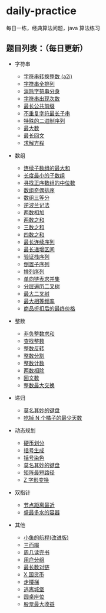 # daily-practice

每日一练，经典算法问题，java 算法练习

## 题目列表：（每日更新）

- 字符串

    - [字符串转换整数 (a2i)](src/com.practice.algorithm/StringToInteger.java)
    - [字符串全排列](src/com.practice.algorithm/StringFullArray.java)
    - [消除字符串分身](src/com.practice.algorithm/EliminateStringDouble.java)
    - [字符串出现次数](src/com.practice.algorithm/StringOccursMostTimes.java)
    - [最长公共前缀](src/com.practice.algorithm/LongestCommonPrefix.java)
    - [不重复字符最长子串](src/com.practice.algorithm/LongestSubstring.java)
    - [特殊的二进制序列](src/com.practice.algorithm/SpecialBinaryString.java)
    - [最大数](src/com.practice.algorithm/MaximumNumber.java)
    - [最长回文](src/com.practice.algorithm/LongestPalindrome.java)
    - [求解方程](src/com.practice.algorithm/SolveTheEquation.java)

- 数组

    - [连续子数组的最大和](src/com.practice.algorithm/MaxSumOfSubarray.java)
    - [长度最小的子数组](src/com.practice.algorithm/MinSubArrayLength.java)
    - [寻找正序数组的中位数](src/com.practice.algorithm/FindMedianSortedArrays.java)
    - [数组奇偶排序](src/com.practice.algorithm/ArrayParitySort.java)
    - [数组三等分](src/com.practice.algorithm/ArrayThreeEqualParts.java)
    - [逆波兰记法](src/com.practice.algorithm/ReversePolishNotation.java)
    - [两数相加](src/com.practice.algorithm/AddTwoNums.java)
    - [两数之和](src/com.practice.algorithm/SumOfTwoNums.java)
    - [三数之和](src/com.practice.algorithm/SumOfThreeNums.java)
    - [四数之和](src/com.practice.algorithm/SumOfFourNums.java)
    - [最长连续序列](src/com.practice.algorithm/LongestContinuousSequence.java)
    - [最长递增区间](src/com.practice.algorithm/LongestIncreasingInterval.java)
    - [验证栈序列](src/com.practice.algorithm/ValidateStackSequences.java)
    - [倒置子序列](src/com.practice.algorithm/InversionSubsequence.java)
    - [排列序列](src/com.practice.algorithm/PermutationSequence.java)
    - [单向链表求并集](src/com.practice.algorithm/SinglyLinkedListUnion.java)
    - [分层遍历二叉树](src/com.practice.algorithm/TraverseBinaryTree.java)
    - [最大二叉树](src/com.practice.algorithm/MaximumBinaryTree.java)
    - [最大相等频率](src/com.practice.algorithm/MaxEqualFreq.java)
    - [商品折扣后的最终价格](src/com.practice.algorithm/DiscountFinalPrices.java)

- 整数

    - [非负整数求和](src/com.practice.algorithm/SumOfIntegers.java)
    - [查找整数](src/com.practice.algorithm/FindInteger.java)
    - [整数反转](src/com.practice.algorithm/IntegerReverse.java)
    - [整数分割](src/com.practice.algorithm/IntegerSplit.java)
    - [整数计数](src/com.practice.algorithm/IntegerCount.java)
    - [两数相除](src/com.practice.algorithm/DivideTwoNumbers.java)
    - [回文数](src/com.practice.algorithm/PalindromeNumber.java)
    - [整数最大交换](src/com.practice.algorithm/IntegerMaxSwap.java)

- 递归

    - [莫名其妙的键盘](src/com.practice.algorithm/InexplicableKeyboard.java)
    - [吃掉 N 个橘子的最少天数](src/com.practice.algorithm/EatOrangesMinDays.java)

- 动态规划

    - [硬币划分](src/com.practice.algorithm/DivideCoins.java)
    - [括号生成](src/com.practice.algorithm/GenerateParenthesis.java)
    - [括号染色](src/com.practice.algorithm/ColorBrackets.java)
    - [莫名其妙的键盘](src/com.practice.algorithm/InexplicableKeyboard.java)
    - [矩阵最短路径](src/com.practice.algorithm/MatrixShortestPath.java)
    - [Z 字形变换](src/com.practice.algorithm/ZTransform.java)

- 双指针

    - [节点距离最近](src/com.practice.algorithm/NearestNodeDistance.java)
    - [盛最多水的容器](src/com.practice.algorithm/FindTheMaxArea.java)

- 其他

    - [小鱼的航程(改进版)](src/com.practice.algorithm/VoyageOfTheFish.java)
    - [三而竭](src/com.practice.algorithm/ThreeToExhaustion.java)
    - [周几读完书](src/com.practice.algorithm/ReadBookOnWeek.java)
    - [用户分组](src/com.practice.algorithm/GroupThePeople.java)
    - [最长数对链](src/com.practice.algorithm/LongestPairChain.java)
    - [X 国货币](src/com.practice.algorithm/CurrencyOfX.java)
    - [走楼梯](src/com.practice.algorithm/WalkTheStair.java)
    - [逃离城堡](src/com.practice.algorithm/EscapeTheCastle.java)
    - [圆桌座位](src/com.practice.algorithm/RoundTableSeating.java)
    - [股票最大收益](src/com.practice.algorithm/MaxProfitInStocks.java)
